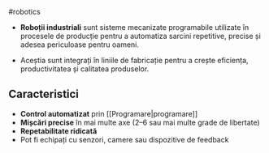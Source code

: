 #robotics
- **Roboții industriali** sunt sisteme mecanizate programabile utilizate în procesele de producție pentru a automatiza sarcini repetitive, precise și adesea periculoase pentru oameni.

- Aceștia sunt integrați în liniile de fabricație pentru a crește eficiența, productivitatea și calitatea produselor.

## Caracteristici

- **Control automatizat** prin [[Programare|programare]]
- **Mișcări precise** în mai multe axe (2–6 sau mai multe grade de libertate)
- **Repetabilitate ridicată**
- Pot fi echipați cu senzori, camere sau dispozitive de feedback